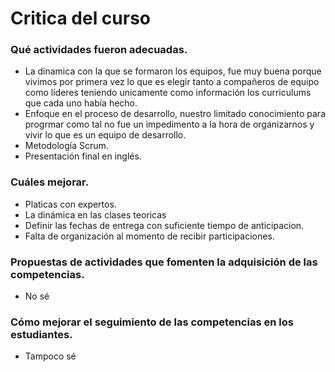 # Critica del curso
### Qué	actividades fueron adecuadas.
  * La dinamica con la que se formaron los equipos, fue muy buena porque vivimos por primera vez lo que es elegir tanto a compañeros de equipo como líderes teniendo unicamente como información los curriculums que cada uno había hecho.
  * Enfoque en el proceso de desarrollo, nuestro limitado conocimiento para progrmar como tal no fue un impedimento a la hora de organizarnos y vivir lo que es un equipo de desarrollo.
  * Metodología Scrum.
  * Presentación final en inglés.
### Cuáles mejorar.
  * Platicas con expertos.
  * La dinámica en las clases teoricas
  * Definir las fechas de entrega con suficiente tiempo de anticipacion.
  * Falta de organización al momento de recibir participaciones.
### Propuestas de actividades que fomenten la adquisición de las competencias.
* No sé
### Cómo mejorar el seguimiento	de las competencias en los estudiantes.
* Tampoco sé
